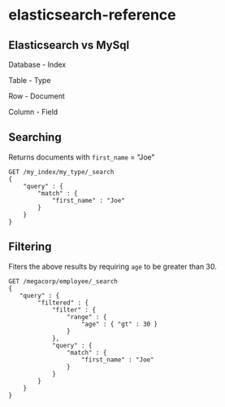 elasticsearch-reference
=======================

## Elasticsearch vs MySql

Database - Index

Table - Type

Row - Document

Column - Field


## Searching

Returns documents with `first_name` = "Joe"

```
GET /my_index/my_type/_search
{
    "query" : {
        "match" : {
            "first_name" : "Joe"
        }
    }
}
```

## Filtering

Fiters the above results by requiring `age` to be greater than 30.

```
GET /megacorp/employee/_search
{
   "query" : {
        "filtered" : {
            "filter" : {
                "range" : {
                    "age" : { "gt" : 30 } 
                }
            },
            "query" : {
                "match" : {
                    "first_name" : "Joe" 
                }
            }
        }
    }
}
```
